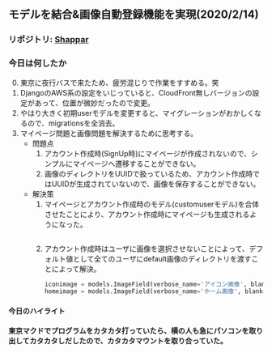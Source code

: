 ## モデルを結合&画像自動登録機能を実現(2020/2/14)

### リポジトリ: [Shappar](https://github.com/Hirochon/Shappar)

### 今日は何したか
0. 東京に夜行バスで来たため、疲労混じりで作業をすすめる。笑
1. DjangoのAWS系の設定をいじっていると、CloudFront無しバージョンの設定があって、位置が微妙だったので変更。
2. やはり大きく初期userモデルを変更すると、マイグレーションがおかしくなるので、migrationsを全消去。
3. マイページ問題と画像問題を解決するために思考する。
    - 問題点
        1. アカウント作成時(SignUp時)にマイページが作成されないので、シンプルにマイページへ遷移することができない。
        2. 画像のディレクトリをUUIDで扱っているため、アカウント作成時ではUUIDが生成されていないので、画像を保存することができない。
    - 解決策
        1. マイページとアカウント作成時のモデル(customuserモデル)を合体させたことにより、アカウント作成時にマイページも生成されるようになった。
            ```python:
        2. アカウント作成時はユーザに画像を選択させないことによって、デフォルト値として全てのユーザにdefault画像のディレクトリを渡すことによって解決。
            ```python:models.py
            iconimage = models.ImageField(verbose_name='アイコン画像', blank=True, null=True, default='images/customuser/iconimage/icon.png', upload_to=get_iconimage_path)
            homeimage = models.ImageField(verbose_name='ホーム画像', blank=True, null=True, default='images/customuser/homeimage/home.jpg', upload_to=get_homeimage_path)
            ```

#### 今日のハイライト
**東京マクドでプログラムをカタカタ打っていたら、横の人も急にパソコンを取り出してカタカタしだしたので、カタカタマウントを取り合っていた。**